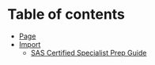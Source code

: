 # Table of contents

* [Page](README.md)
* [Import](import/README.md)
  * [SAS Certified Specialist Prep Guide](import/sas-certified-specialist-prep-guide.md)
